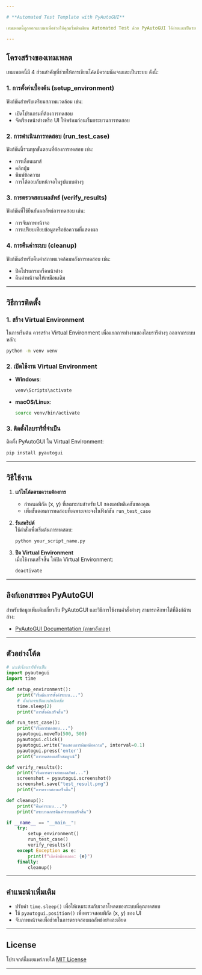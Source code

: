 ```yaml
---

# **Automated Test Template with PyAutoGUI**

เทมเพลตนี้ถูกออกแบบมาเพื่อช่วยให้คุณเริ่มต้นเขียน Automated Test ด้วย PyAutoGUI ได้ง่ายและเป็นระเบียบ เหมาะสำหรับผู้ที่ต้องการทดสอบ GUI ของแอปพลิเคชันอย่างมีประสิทธิภาพ

---
```


## **โครงสร้างของเทมเพลต**

เทมเพลตนี้มี 4 ส่วนสำคัญที่ช่วยให้การเขียนโค้ดมีความชัดเจนและเป็นระบบ ดังนี้:

### 1. **การตั้งค่าเบื้องต้น (setup_environment)**
ฟังก์ชันสำหรับเตรียมสภาพแวดล้อม เช่น:
- เปิดโปรแกรมที่ต้องการทดสอบ
- จัดเรียงหน้าต่างหรือ UI ให้พร้อมก่อนเริ่มกระบวนการทดสอบ

### 2. **การดำเนินการทดสอบ (run_test_case)**
ฟังก์ชันนี้รวมทุกขั้นตอนที่ต้องการทดสอบ เช่น:
- การเลื่อนเมาส์
- คลิกปุ่ม
- พิมพ์ข้อความ
- การโต้ตอบกับหน้าจอในรูปแบบต่างๆ

### 3. **การตรวจสอบผลลัพธ์ (verify_results)**
ฟังก์ชันที่ใช้ยืนยันผลลัพธ์การทดสอบ เช่น:
- การจับภาพหน้าจอ
- การเปรียบเทียบข้อมูลหรือข้อความที่แสดงผล

### 4. **การคืนค่าระบบ (cleanup)**
ฟังก์ชันสำหรับคืนค่าสภาพแวดล้อมหลังการทดสอบ เช่น:
- ปิดโปรแกรมหรือหน้าต่าง
- คืนค่าหน้าจอให้เหมือนเดิม

---

## **วิธีการติดตั้ง**

### 1. **สร้าง Virtual Environment**
ในการเริ่มต้น ควรสร้าง Virtual Environment เพื่อแยกการทำงานของไลบรารีต่างๆ ออกจากระบบหลัก:
```bash
python -m venv venv
```

### 2. **เปิดใช้งาน Virtual Environment**
- **Windows**:
    ```bash
    venv\Scripts\activate
    ```
- **macOS/Linux**:
    ```bash
    source venv/bin/activate
    ```

### 3. **ติดตั้งไลบรารีที่จำเป็น**
ติดตั้ง PyAutoGUI ใน Virtual Environment:
```bash
pip install pyautogui
```

---

## **วิธีใช้งาน**

1. **แก้ไขโค้ดตามความต้องการ**  
   - กำหนดพิกัด (x, y) ที่เหมาะสมสำหรับ UI ของแอปพลิเคชันของคุณ
   - เพิ่มขั้นตอนการทดสอบที่เฉพาะเจาะจงในฟังก์ชัน `run_test_case`

2. **รันสคริปต์**  
   ใช้คำสั่งเพื่อเริ่มต้นการทดสอบ:
   ```bash
   python your_script_name.py
   ```

3. **ปิด Virtual Environment**  
   เมื่อใช้งานเสร็จสิ้น ให้ปิด Virtual Environment:
   ```bash
   deactivate
   ```

---

## **ลิงก์เอกสารของ PyAutoGUI**
สำหรับข้อมูลเพิ่มเติมเกี่ยวกับ PyAutoGUI และวิธีการใช้งานคำสั่งต่างๆ สามารถศึกษาได้ที่ลิงก์ด้านล่าง:
- [PyAutoGUI Documentation (ภาษาอังกฤษ)](https://pyautogui.readthedocs.io/en/latest/)

---

## **ตัวอย่างโค้ด**
```python
# นำเข้าไลบรารีที่จำเป็น
import pyautogui
import time

def setup_environment():
    print("เริ่มต้นการตั้งค่าระบบ...")
    # ตั้งค่าการเปิดแอปพลิเคชัน
    time.sleep(2)
    print("การตั้งค่าเสร็จสิ้น")

def run_test_case():
    print("เริ่มการทดสอบ...")
    pyautogui.moveTo(500, 500)
    pyautogui.click()
    pyautogui.write("ทดสอบการพิมพ์ข้อความ", interval=0.1)
    pyautogui.press('enter')
    print("การทดสอบเสร็จสมบูรณ์")

def verify_results():
    print("เริ่มการตรวจสอบผลลัพธ์...")
    screenshot = pyautogui.screenshot()
    screenshot.save("test_result.png")
    print("การตรวจสอบเสร็จสิ้น")

def cleanup():
    print("คืนค่าระบบ...")
    print("กระบวนการคืนค่าระบบเสร็จสิ้น")

if __name__ == "__main__":
    try:
        setup_environment()
        run_test_case()
        verify_results()
    except Exception as e:
        print(f"เกิดข้อผิดพลาด: {e}")
    finally:
        cleanup()
```

---

## **คำแนะนำเพิ่มเติม**
- ปรับค่า `time.sleep()` เพื่อให้เหมาะสมกับเวลาโหลดของระบบที่คุณทดสอบ
- ใช้ `pyautogui.position()` เพื่อตรวจสอบพิกัด (x, y) ของ UI
- จับภาพหน้าจอเพื่อช่วยในการตรวจสอบผลลัพธ์อย่างละเอียด

---

## **License**
โปรเจกต์นี้เผยแพร่ภายใต้ [MIT License](LICENSE)

---
